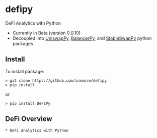 # defipy
DeFi Analytics with Python
* Currently in Beta (version 0.0.10)
* Decoupled into [UniswapPy](https://github.com/icmoore/uniswappy),
[BalancerPy](https://github.com/icmoore/balancerpy), and [StableSwapPy](https://github.com/icmoore/stableswappy) python packages

## Install
To install package:
```
> git clone https://github.com/icmoore/defipy
> pip install .
```
or
```
> pip install DeFiPy
```

## DeFi Overview
	* DeFi Analytics with Python
